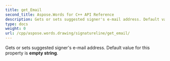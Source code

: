 ```yaml
---
title: get_Email
second_title: Aspose.Words for C++ API Reference
description: Gets or sets suggested signer's e-mail address. Default value for this property is empty string. 
type: docs
weight: 0
url: /cpp/aspose.words.drawing/signatureline/get_email/
---
```


Gets or sets suggested signer's e-mail address. Default value for this property is **empty string**. 

